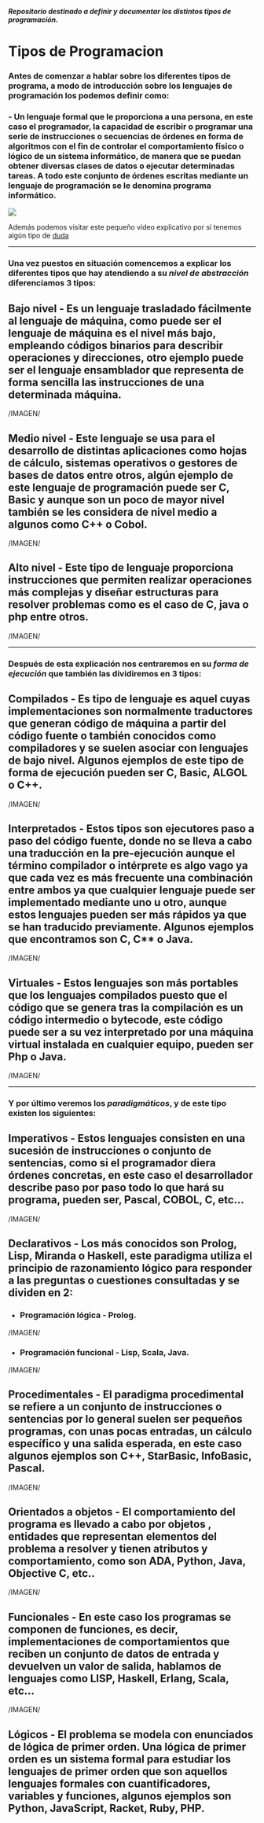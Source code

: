**_Repositorio destinado a definir y documentar los distintos tipos de programación._**

# Tipos de Programacion #

### Antes de comenzar a hablar sobre los diferentes tipos de programa, a modo de introducción sobre los lenguajes de programación los podemos definir como:

### - Un lenguaje formal que le proporciona a una persona, en este caso el programador, la capacidad de escribir o programar una serie de instrucciones o secuencias de órdenes en forma de algoritmos con el fin de controlar el comportamiento físico o lógico de un sistema informático, de manera que se puedan obtener diversas clases de datos o ejecutar determinadas tareas. A todo este conjunto de órdenes escritas mediante un lenguaje de programación se le denomina programa informático.

![][imagen1]

Además podemos visitar este pequeño vídeo explicativo por si tenemos algún tipo de [duda]

---

### Una vez puestos en situación comencemos a explicar los diferentes tipos que hay atendiendo a su **_nivel de abstracción_** diferenciamos 3 tipos:

## **Bajo nivel** - Es un lenguaje trasladado fácilmente al lenguaje de máquina, como puede ser el lenguaje de máquina es el nivel más bajo, empleando códigos binarios para describir operaciones  y direcciones, otro ejemplo puede ser el lenguaje ensamblador que representa de forma sencilla las instrucciones de una determinada máquina.
/IMAGEN/

## **Medio nivel** - Este lenguaje se usa para el desarrollo de distintas aplicaciones como hojas de cálculo, sistemas operativos o gestores de bases de datos entre otros, algún ejemplo de este lenguaje de programación puede ser C, Basic y aunque son un poco de mayor nivel también se les considera de nivel medio a algunos como C++ o Cobol.
/IMAGEN/

## **Alto nivel** - Este tipo de lenguaje proporciona instrucciones que permiten realizar operaciones más complejas y diseñar estructuras para resolver problemas como es el caso de C, java o php entre otros.
/IMAGEN/

---

### Después de esta explicación nos centraremos en su **_forma de ejecución_** que también las dividiremos en 3 tipos:

## **Compilados** - Es tipo de lenguaje es aquel cuyas implementaciones son normalmente traductores que generan código de máquina a partir del código fuente o también conocidos como compiladores y se suelen asociar con lenguajes de bajo nivel. Algunos ejemplos de este tipo de forma de ejecución pueden ser C, Basic, ALGOL o C++.
/IMAGEN/

## **Interpretados** - Estos tipos son ejecutores paso a paso del código fuente, donde no se lleva a cabo una traducción en la pre-ejecución aunque el término compilador o intérprete es algo vago ya que cada vez es más frecuente una combinación entre ambos ya que cualquier lenguaje puede ser implementado mediante uno u otro, aunque estos lenguajes pueden ser más rápidos ya que se han traducido previamente. Algunos ejemplos que encontramos son C, C** o Java.
/IMAGEN/

## **Virtuales** - Estos lenguajes son más portables que los lenguajes compilados puesto que el código que se genera tras la compilación es un código intermedio o bytecode, este código puede ser a su vez interpretado por una máquina virtual instalada en cualquier equipo, pueden ser Php o Java.
/IMAGEN/

---

### Y por último veremos los **_paradigmáticos_**, y de este tipo existen los siguientes:

## **Imperativos** - Estos lenguajes consisten en una sucesión de instrucciones o conjunto de sentencias, como si el programador diera órdenes concretas, en este caso el desarrollador describe paso por paso todo lo que hará su programa, pueden ser, Pascal, COBOL, C, etc…
/IMAGEN/

## **Declarativos** - Los más conocidos son Prolog, Lisp, Miranda o Haskell, este paradigma utiliza el principio de razonamiento lógico para responder a las preguntas o cuestiones consultadas y se dividen en 2:

- ### Programación lógica - Prolog.
/IMAGEN/

- ### Programación funcional - Lisp, Scala, Java.
/IMAGEN/

## **Procedimentales** - El paradigma procedimental se refiere a un conjunto de instrucciones o sentencias por lo general suelen ser pequeños programas, con unas pocas entradas, un cálculo específico y una salida esperada, en este caso algunos ejemplos son C++, StarBasic, InfoBasic, Pascal.
/IMAGEN/

## **Orientados a objetos** - El comportamiento del programa es llevado a cabo por objetos , entidades que representan elementos del problema a resolver y tienen atributos y comportamiento, como son ADA, Python, Java, Objective C, etc..
/IMAGEN/

## **Funcionales** - En este caso los programas se componen de funciones, es decir, implementaciones de comportamientos que reciben un conjunto de datos de entrada y devuelven un valor de salida, hablamos de lenguajes como LISP, Haskell, Erlang, Scala, etc…
/IMAGEN/

## **Lógicos** - El problema se modela con enunciados de lógica de primer orden. Una lógica de primer orden es un sistema formal para estudiar los lenguajes de primer orden que son aquellos lenguajes formales con cuantificadores, variables y funciones, algunos ejemplos son Python, JavaScript, Racket, Ruby, PHP.







[imagen1]:https://4.bp.blogspot.com/-jDcqEFr898k/XBAeeuO_B3I/AAAAAAAAAEM/ugCkZsDFoN8_HGj34Mcs6O61GvNDzcKaACLcBGAs/w1200-h630-p-k-no-nu/phpCode.png
[duda]:https://youtu.be/pWw4UtQhdek
